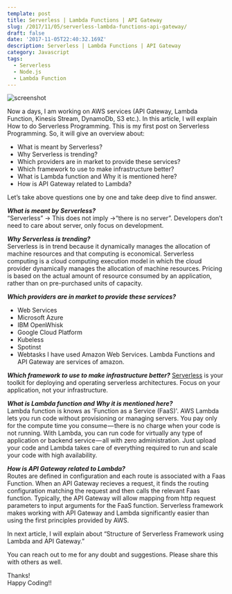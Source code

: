 ```yaml
---
template: post
title: Serverless | Lambda Functions | API Gateway
slug: /2017/11/05/serverless-lambda-functions-api-gateway/
draft: false
date: '2017-11-05T22:40:32.169Z'
description: Serverless | Lambda Functions | API Gateway
category: Javascript
tags:
  - Serverless
  - Node.js
  - Lambda Function
---
```

![screenshot](/media/image1.jpg)

Now a days, I am working on AWS services (API Gateway, Lambda Function, Kinesis Stream, DynamoDb, S3 etc.). In this article, I will explain How to do Serverless Programming.
This is my first post on Serverless Programming. So, it will give an overview about:

* What is meant by Serverless?
* Why Serverless is trending?
* Which providers are in market to provide these services?
* Which framework to use to make infrastructure better?
* What is Lambda function and Why it is mentioned here?
* How is API Gateway related to Lambda?

Let’s take above questions one by one and take deep dive to find answer.  

_**What is meant by Serverless?**_\
“Serverless” → This does not imply →“there is no server”. Developers don’t need to care about server, only focus on development.  

_**Why Serverless is trending?**_\
Serverless is in trend because it dynamically manages the allocation of machine resources and that computing is economical. Serverless computing is a cloud computing execution model in which the cloud provider dynamically manages the allocation of machine resources. Pricing is based on the actual amount of resource consumed by an application, rather than on pre-purchased units of capacity.  

_**Which providers are in market to provide these services?**_

* Web Services
* Microsoft Azure
* IBM OpenWhisk
* Google Cloud Platform
* Kubeless
* Spotinst
* Webtasks
  I have used Amazon Web Services. Lambda Functions and API Gateway are services of amazon.  

_**Which framework to use to make infrastructure better?**_
[Serverless](https://serverless.com) is your toolkit for deploying and operating serverless architectures. Focus on your application, not your infrastructure.  

_**What is Lambda function and Why it is mentioned here?**_\
Lambda function is knows as 'Function as a Service (FaaS)'. AWS Lambda lets you run code without provisioning or managing servers. You pay only for the compute time you consume — there is no charge when your code is not running. With Lambda, you can run code for virtually any type of application or backend service — all with zero administration. Just upload your code and Lambda takes care of everything required to run and scale your code with high availability.  

_**How is API Gateway related to Lambda?**_\
Routes are defined in configuration and each route is associated with a Faas Function. When an API Gateway recieves a request, it finds the routing configuration matching the request and then calls the relevant Faas function. Typically, the API Gateway will allow mapping from http request parameters to input arguments for the FaaS function. Serverless framework makes working with API Gateway and Lambda significantly easier than using the first principles provided by AWS.  

In next article, I will explain about “Structure of Serverless Framework using Lambda and API Gateway.”  

You can reach out to me for any doubt and suggestions. Please share this with others as well.  

Thanks!\
Happy Coding!!
